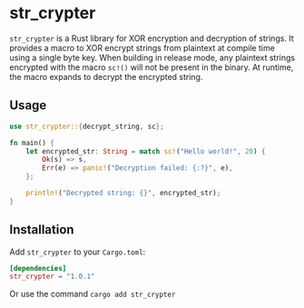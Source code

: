 # str_crypter

`str_crypter` is a Rust library for XOR encryption and decryption of strings. It provides a macro to XOR encrypt strings from plaintext at compile time using a single byte key. When building in release mode, any plaintext strings encrypted with the macro `sc!()` will not be present in the binary. At runtime, the macro expands to decrypt the encrypted string.

## Usage

```rust
use str_crypter::{decrypt_string, sc};

fn main() {
    let encrypted_str: String = match sc!("Hello world!", 20) {
        Ok(s) => s,
        Err(e) => panic!("Decryption failed: {:?}", e),
    };

    println!("Decrypted string: {}", encrypted_str);
}
```

## Installation

Add `str_crypter` to your `Cargo.toml`:

```toml
[dependencies]
str_crypter = "1.0.1"
```

Or use the command `cargo add str_crypter`
